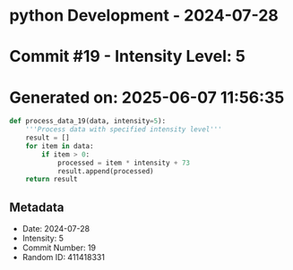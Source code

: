 ﻿# python Development - 2024-07-28
# Commit #19 - Intensity Level: 5
# Generated on: 2025-06-07 11:56:35
```python
def process_data_19(data, intensity=5):
    '''Process data with specified intensity level'''
    result = []
    for item in data:
        if item > 0:
            processed = item * intensity + 73
            result.append(processed)
    return result
```
## Metadata
- Date: 2024-07-28
- Intensity: 5
- Commit Number: 19
- Random ID: 411418331
